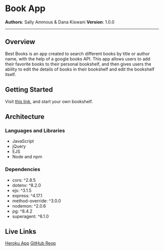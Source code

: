 # Book App

**Authors**: Sally Ammous & Dana Kiswani
**Version**: 1.0.0
<hr>

## Overview
Best Books is an app created to search different books by title or author name, with the help of a google books API. This app allows users to add their favorite books to their personal bookshelf, and then gives users the ability to edit the details of books in their bookshelf and edit the bookshelf itself.

## Getting Started
Visit [this link](https://dk-sa-booklist.herokuapp.com/), and start your own bookshelf.

## Architecture

### Languages and Libraries
* JavaScript
* jQuery
* EJS
* Node and npm

### Dependencies
* cors: ^2.8.5
* dotenv: ^8.2.0
* ejs: ^3.1.5
* express: ^4.17.1
* method-override: ^3.0.0
* nodemon: ^2.0.6
* pg: ^8.4.2
* superagent: ^6.1.0

## Live Links
[Heroku App](https://dk-sa-booklist.herokuapp.com/)
[GitHub Reop](https://github.com/Dana-Kiswani/book_app)